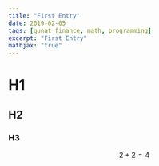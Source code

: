 ```yaml
---
title: "First Entry"
date: 2019-02-05
tags: [qunat finance, math, programming]
excerpt: "First Entry"
mathjax: "true"
---
```


# H1
## H2
### H3

$$ 2 + 2 = 4 $$